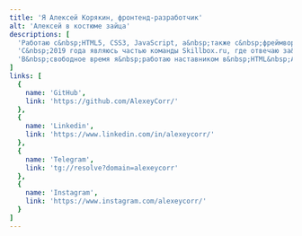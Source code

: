 ```yaml
---
title: 'Я Алексей Корякин, фронтенд-разработчик'
alt: 'Алексей в костюме зайца'
descriptions: [
  'Работаю с&nbsp;HTML5, CSS3, JavaScript, а&nbsp;также с&nbsp;фреймворками Vue.js и&nbsp;React.js. Использую препроцессор SASS в&nbsp;синтаксисе SCSS.',
  'С&nbsp;2019 года являюсь частью команды Skillbox.ru, где отвечаю за&nbsp;разработку и&nbsp;оптимизацию конструктора лендингов, главного сайта на&nbsp;Nuxt.js и&nbsp;реализацию компонентов для дизайн-системы.',
  'В&nbsp;свободное время я&nbsp;работаю наставником в&nbsp;HTML&nbsp;Academy, помогая студентам освоить азы веб-разработки.'
]
links: [
  {
    name: 'GitHub',
    link: 'https://github.com/AlexeyCorr/'
  },
  {
    name: 'Linkedin',
    link: 'https://www.linkedin.com/in/alexeycorr/'
  },
  {
    name: 'Telegram',
    link: 'tg://resolve?domain=alexeycorr'
  },
  {
    name: 'Instagram',
    link: 'https://www.instagram.com/alexeycorr/'
  }
]
---
```


